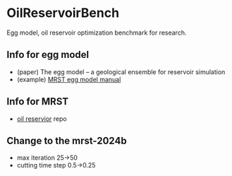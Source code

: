 # OilReservoirBench

Egg model, oil reservoir optimization benchmark for research.

## Info for egg model

- (paper) The egg model – a geological ensemble for reservoir simulation
- (example) [MRST egg model manual](https://www.sintef.no/contentassets/2551f5f85547478590ceca14bc13ad51/ad-blackoil.html#example-demonstrating-the-two-phase-oil-water-egg-model)

## Info for MRST

- [oil reservior](https://github.com/hao12312/reservoir-simulation?tab=readme-ov-file) repo

## Change to the mrst-2024b
- max iteration 25->50
- cutting time step 0.5->0.25